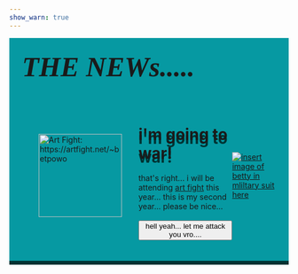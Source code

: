 ```yaml
---
show_warn: true
---
```

<div class="board" style="
    width: fit-content;
    height: fit-content;
    background-color: #0699a2;
    box-shadow: 0px 7px 0px #033;
    padding: 0;
">
<div>
<p style="
max-width: 100%;
text-align: left;
background-color: var(--col-bright);
color: var(--col-dark);
border-radius: 20px 20px 0px 0px;
padding: 23px;
font-family: 'Impact';
font-size: 50px;
margin: 0px;
">
<i><b>THE NEWs.....</b></i>
</p>
</div>
<br>
<br>
<div style="
    display: flex;
    justify-content: center;
    align-items: center;
    padding: 23px;
    padding-top: 0px;
    margin-top: -20px;
">
<a href="https://artfight.net/~betpowo" target="_parent">
    <img class="blehh" src="/images/socials/art.png" alt="Art Fight: https://artfight.net/~betpowo" title="Art Fight" width="150" style="margin: 4px; margin-left: 30px; margin-right: 30px">
</a>
<div style="max-width: 555px; text-align: left">

<h1 style="text-shadow: 0px 7px 0px #033;">i'm going to war!</h1>

that's right... i will be attending <a href="https://artfight.net" target="_parent">art fight</a> this year...
this is my second year... please be nice...
<br><br>
<a href="https://artfight.net/~betpowo" target="_parent">
<button style="margin: 0px">hell yeah... let me attack you vro....</button>
</a>
</div>
<a href="/characters/betty" target="_parent">
    <img src="/images/military.png" alt="insert image of betty in mliltary suit here" />
</a>

</div>
</div>
<br>
